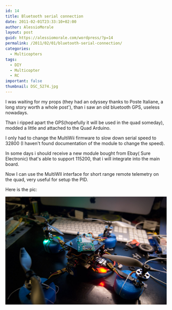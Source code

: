 ```yaml
---
id: 14
title: Bluetooth serial connection
date: 2011-02-01T23:33:10+02:00
author: AlessioMorale
layout: post
guid: https://alessiomorale.com/wordpress/?p=14
permalink: /2011/02/01/bluetooth-serial-connection/
categories:
  - Multicopters
tags:
  - DIY
  - Multicopter
  - RC
important: false
thumbnail: DSC_5274.jpg
---
```


I was waiting for my props (they had an odyssey thanks to Poste Italiane, a long story worth a whole post'), than i saw an old bluetooth GPS, useless nowadays.

Than i ripped apart the GPS(hopefully it will be used in the quad someday), modded a little and attached to the Quad Arduino.

I only had to change the MultiWii firmware to slow down serial speed to 32800 (I haven't found documentation of the module to change the speed).

In some days i should receive a new module bought from Ebay( Sure Electronic) that's able to support 115200, that i will integrate into the main board.

Now I can use the MultiWII interface for short range remote telemetry on the quad, very useful for setup the PID.

Here is the pic:

![](DSC_5274.jpg)
